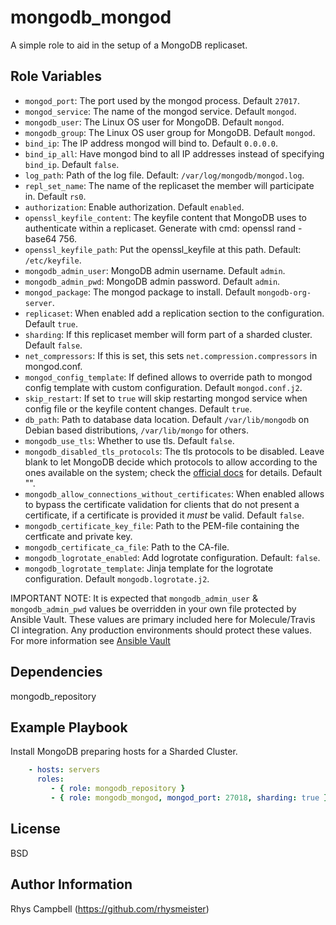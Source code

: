 mongodb_mongod
==============

A simple role to aid in the setup of a MongoDB replicaset.

Role Variables
--------------

* `mongod_port`: The port used by the mongod process. Default `27017`.
* `mongod_service`: The name of the mongod service. Default `mongod`.
* `mongodb_user`: The Linux OS user for MongoDB. Default `mongod`.
* `mongodb_group`: The Linux OS user group for MongoDB. Default `mongod`.
* `bind_ip`: The IP address mongod will bind to. Default `0.0.0.0`.
* `bind_ip_all`: Have mongod bind to all IP addresses instead of specifying `bind_ip`. Default `false`.
* `log_path`: Path of the log file. Default: `/var/log/mongodb/mongod.log`.
* `repl_set_name`: The name of the replicaset the member will participate in. Default `rs0`.
* `authorization`: Enable authorization. Default `enabled`.
* `openssl_keyfile_content`: The keyfile content that MongoDB uses to authenticate within a replicaset. Generate with cmd: openssl rand -base64 756.
* `openssl_keyfile_path`: Put the openssl_keyfile at this path. Default: `/etc/keyfile`.
* `mongodb_admin_user`: MongoDB admin username. Default `admin`.
* `mongodb_admin_pwd`: MongoDB admin password. Default `admin`.
* `mongod_package`: The mongod package to install. Default `mongodb-org-server`.
* `replicaset`: When enabled add a replication section to the configuration. Default `true`.
* `sharding`: If this replicaset member will form part of a sharded cluster. Default `false`.
* `net_compressors`: If this is set, this sets `net.compression.compressors` in mongod.conf.
* `mongod_config_template`: If defined allows to override path to mongod config template with custom configuration. Default `mongod.conf.j2`.
* `skip_restart`: If set to `true` will skip restarting mongod service when config file or the keyfile content changes. Default `true`.
* `db_path`: Path to database data location. Default `/var/lib/mongodb` on Debian based distributions, `/var/lib/mongo` for others.
* `mongodb_use_tls`: Whether to use tls. Default `false`.
* `mongodb_disabled_tls_protocols`: The tls protocols to be disabled. Leave blank to let MongoDB decide which protocols to allow according to the ones available on the system; check the [official docs](https://www.mongodb.com/docs/v6.0/reference/configuration-options/#mongodb-setting-net.tls.disabledProtocols) for details. Default "".
* `mongodb_allow_connections_without_certificates`: When enabled allows to bypass the certificate validation for clients that do not present a certificate, if a certificate is provided it _must_ be valid. Default `false`.
* `mongodb_certificate_key_file`: Path to the PEM-file containing the certficate and private key.
* `mongodb_certificate_ca_file`:  Path to the CA-file.
* `mongodb_logrotate_enabled`: Add logrotate configuration. Default: `false`.
* `mongodb_logrotate_template`: Jinja template for the logrotate configuration. Default `mongodb.logrotate.j2`.

IMPORTANT NOTE: It is expected that `mongodb_admin_user` & `mongodb_admin_pwd` values be overridden in your own file protected by Ansible Vault. These values are primary included here for Molecule/Travis CI integration. Any production environments should protect these values. For more information see [Ansible Vault](https://docs.ansible.com/ansible/latest/user_guide/vault.html)

Dependencies
------------

mongodb_repository

Example Playbook
----------------

Install MongoDB preparing hosts for a Sharded Cluster.

```yaml
    - hosts: servers
      roles:
         - { role: mongodb_repository }
         - { role: mongodb_mongod, mongod_port: 27018, sharding: true }
```

License
-------

BSD

Author Information
------------------

Rhys Campbell (https://github.com/rhysmeister)

